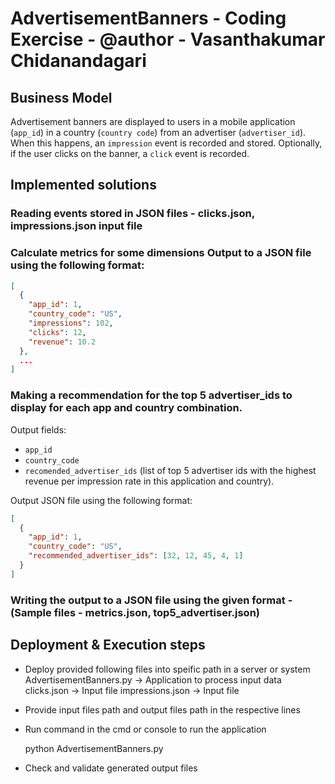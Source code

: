 # AdvertisementBanners - Coding Exercise - @author - Vasanthakumar Chidanandagari

## Business Model

Advertisement banners are displayed to users in a mobile application (`app_id`)
in a country (`country code`) from an advertiser (`advertiser_id`). When this
happens, an `impression` event is recorded and stored. Optionally, if the user
clicks on the banner, a `click` event is recorded.

## Implemented solutions

### Reading events stored in JSON files - clicks.json, impressions.json input file 

### Calculate metrics for some dimensions Output to a JSON file using the following format:

```json
[
  {
    "app_id": 1,
    "country_code": "US",
    "impressions": 102,
    "clicks": 12,
    "revenue": 10.2
  },
  ...
]
```

### Making a recommendation for the top 5 advertiser_ids to display for each app and country combination.

Output fields:

- `app_id`
- `country_code`
- `recomended_advertiser_ids` (list of top 5 advertiser ids with the highest revenue per impression rate in this application and country).

Output JSON file using the following format:

```json
[
  {
    "app_id": 1,
    "country_code": "US",
    "recommended_advertiser_ids": [32, 12, 45, 4, 1]
  }
]
```
### Writing the output to a JSON file using the given format - (Sample files - metrics.json, top5_advertiser.json)

## Deployment & Execution steps

- Deploy provided following files into speific path in a server or system
	AdvertisementBanners.py -> Application to process input data
	clicks.json             -> Input file
	impressions.json        -> Input file
	
- Provide input files path and output files path in the respective lines

- Run command in the cmd or console to run the application
  
  python AdvertisementBanners.py
  
- Check and validate generated output files 

	
